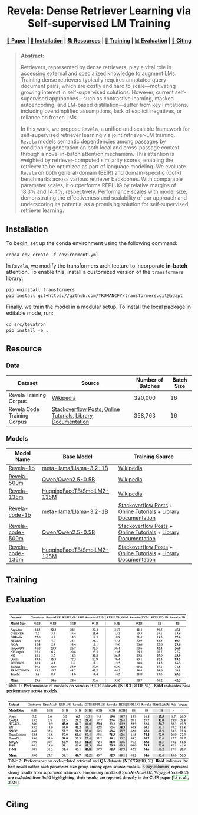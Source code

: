 <h1 align="center">Revela: Dense Retriever Learning via Self-supervised LM Training</h1>

<h4 align="center">
    <p>
        <a href="">📑 Paper</a> |
        <a href="#installation">🔧 Installation</a> |
        <a href="#resources">📚 Resources</a> |
        <a href="#training">🚀 Training</a> |
        <a href="#eval"> 📊 Evaluation</a> |
        <a href="#citing">📄 Citing</a>
    </p>
</h4>

> **Abstract:**
>
> Retrievers, represented by dense retrievers, play a vital role in accessing external and specialized knowledge to augment LMs.
Training dense retrievers typically requires annotated query-document pairs, which are costly and hard to scale—motivating growing interest in self-supervised solutions. However, current self-supervised approaches—such as contrastive learning, masked autoencoding, and LM-based distillation—suffer from key limitations, including oversimplified assumptions, lack of explicit negatives, or reliance on frozen LMs.
>
> In this work, we propose <code>Revela</code>, a unified and scalable framework for self-supervised retriever learning via joint retriever-LM training.
<code>Revela</code> models semantic dependencies among passages by conditioning generation on both local and cross-passage context through a novel in-batch attention mechanism.
This attention is weighted by retriever-computed similarity scores, enabling the retriever to be optimized as part of language modeling.
We evaluate <code>Revela</code> on both general-domain (BEIR) and domain-specific (CoIR) benchmarks across various retriever backbones.
With comparable parameter scales, it outperforms REPLUG by relative margins of 18.3\% and 14.4\%, respectively.
Performance scales with model size, demonstrating the effectiveness and scalability of our approach and underscoring its potential as a promising solution for self-supervised retriever learning.

<h2 id="installation">Installation</h2>

To begin, set up the conda environment using the following command:

```
conda env create -f environment.yml
```

In <code>Revela</code>, we modify the transformers architecture to incorporate **in-batch** attention. To enable this, install a customized version of the `transformers` library:

```
pip uninstall transformers
pip install git+https://github.com/TRUMANCFY/transformers.git@adapt
```

Finally, we train the model in a modular setup. To install the local package in editable mode, run:

```
cd src/tevatron
pip install -e .
```

<h2 id="resource">Resource</h2>

### Data


| Dataset                    | Source                                                                                                                                                              | Number of Batches | Batch Size |
|----------------------------|---------------------------------------------------------------------------------------------------------------------------------------------------------------------|-------------------|------------|
| Revela Training Corpus     | [Wikipedia](https://huggingface.co/datasets/Tevatron/wikipedia-nq-corpus)                                                                                           | 320,000           | 16         |
| Revela Code Training Corpus| [Stackoverflow Posts](https://huggingface.co/datasets/code-rag-bench/stackoverflow-posts), [Online Tutorials](https://huggingface.co/datasets/code-rag-bench/online-tutorials), [Library Documentation](https://huggingface.co/datasets/code-rag-bench/library-documentation) | 358,763           | 16         |


### Models

| Model Name    | Base Model                                                                 | Training Source |
|---------------|----------------------------------------------------------------------------|------------------|
| [Revela-1b](https://huggingface.co/trumancai/Revela-1b)     | [meta-llama/Llama-3.2-1B](https://huggingface.co/meta-llama/Llama-3.2-1B)   | [Wikipedia](https://huggingface.co/datasets/Tevatron/wikipedia-nq-corpus)        | 
| [Revela-500m](https://huggingface.co/trumancai/Revela-500M) | [Qwen/Qwen2.5-0.5B](https://huggingface.co/Qwen/Qwen2.5-0.5B)               | [Wikipedia](https://huggingface.co/datasets/Tevatron/wikipedia-nq-corpus)        |
|  [Revela-135m](https://huggingface.co/trumancai/Revela-135M) | [HuggingFaceTB/SmolLM2-135M](https://huggingface.co/HuggingFaceTB/SmolLM2-135M) | [Wikipedia](https://huggingface.co/datasets/Tevatron/wikipedia-nq-corpus)    |
|  [Revela-code-1b](https://huggingface.co/trumancai/Revela-1b)     | [meta-llama/Llama-3.2-1B](https://huggingface.co/meta-llama/Llama-3.2-1B)   | [Stackoverflow Posts](https://huggingface.co/datasets/code-rag-bench/stackoverflow-posts) + [Online Tutorials](https://huggingface.co/datasets/code-rag-bench/online-tutorials) + [Library Documentation](https://huggingface.co/datasets/code-rag-bench/library-documentation)        |
| [Revela-code-500m](https://huggingface.co/trumancai/Revela-500M) | [Qwen/Qwen2.5-0.5B](https://huggingface.co/Qwen/Qwen2.5-0.5B)               | [Stackoverflow Posts](https://huggingface.co/datasets/code-rag-bench/stackoverflow-posts) + [Online Tutorials](https://huggingface.co/datasets/code-rag-bench/online-tutorials) + [Library Documentation](https://huggingface.co/datasets/code-rag-bench/library-documentation)        |
| [Revela-code-135m](https://huggingface.co/trumancai/Revela-code-135M) | [HuggingFaceTB/SmolLM2-135M](https://huggingface.co/HuggingFaceTB/SmolLM2-135M) | [Stackoverflow Posts](https://huggingface.co/datasets/code-rag-bench/stackoverflow-posts) + [Online Tutorials](https://huggingface.co/datasets/code-rag-bench/online-tutorials) + [Library Documentation](https://huggingface.co/datasets/code-rag-bench/library-documentation)    |


<h2 id="training">Training</h2>



<h2 id="eval">Evaluation</h2>

<p align="center">
  <img src="assets/beir.png" alt="Revela Architecture" width="700"/>
</p>


<p align="center">
  <img src="assets/coir.png" alt="Revela Architecture" width="700"/>
</p>


<h2 id="citing">Citing</h2>

